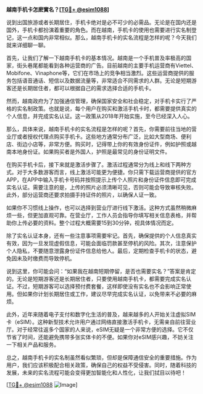 **越南手机卡怎麽實名？[[TG💪+ @esim1088](https://t.me/s/esim1088)]**

说到出国旅游或者长期居住，手机卡绝对是必不可少的必需品。无论是在国内还是国外，手机卡都扮演着重要的角色。而在越南，手机卡的使用也需要进行实名制登记，这一点和国内非常相似。那么，越南手机卡的实名流程是怎样的呢？今天我们就来详细聊一聊。

首先，让我们了解一下越南手机卡的基本情况。越南是一个手机普及率极高的国家，街头巷尾都能看到各种运营商的广告。目前越南的主要手机运营商有Viettel、Mobifone、Vinaphone等，它们在市场上的竞争相当激烈。这些运营商提供的服务包括语音通话、短信以及数据流量等，非常适合不同需求的人群。无论是短期游客还是长期居住者，都可以根据自己的需求选择合适的手机卡。

然而，越南政府为了加强通信管理，确保国家安全和社会稳定，对手机卡实行了严格的实名制政策。也就是说，每个用户在购买和激活手机卡时，都需要提供真实的个人信息，并完成实名认证。这一政策从2018年开始实施，至今已经深入人心。

那么，具体来说，越南手机卡的实名流程是怎样的呢？首先，你需要前往当地的营业厅或者授权代理点购买手机卡。这些地方通常分布广泛，比如大型商场、便利店、街边小店等，非常方便。购买时，记得带上你的有效身份证件，例如护照或越南本地身份证。如果购买者是外国人，护照是最常见的身份证明文件。

在购买手机卡后，接下来就是激活步骤了。激活过程通常分为线上和线下两种方式。对于大多数游客而言，线上激活可能更为便捷。你只需下载运营商提供的官方APP，在APP中输入手机卡号码并按照提示上传个人照片和身份证件信息即可完成实名认证。需要注意的是，上传的照片必须清晰可见，否则可能会导致审核失败。此外，部分运营商还要求拍摄手持证件的照片，以确保人证一致。

如果你不习惯线上操作，也可以选择到营业厅进行线下激活。这种方式虽然稍微麻烦一些，但更加直观可靠。在营业厅，工作人员会指导你填写相关信息表格，并帮助你上传必要的资料。整个过程大概需要15到30分钟，视具体情况而定。

除了实名认证本身，还有一些注意事项需要牢记。首先，确保提供的个人信息真实有效，因为一旦发现虚假信息，可能会面临罚款甚至停机的风险。其次，注意保护个人隐私，不要随意泄露身份证件信息给他人。最后，定期检查手机卡的状态，避免因未及时缴费而导致停机。

说到这里，你可能会问：“如果我在越南短期停留，是否也需要实名？”答案是肯定的。无论是短期游客还是长期居住者，只要使用越南手机卡，都需要完成实名认证。不过，短期游客可以选择预付费套餐，这样即使没有实名也不会影响正常使用。但如果你计划长期居住或工作，建议尽早完成实名认证，以免带来不必要的麻烦。

此外，近年来随着电子支付和数字化生活的普及，越来越多的人开始关注虚拟SIM卡（eSIM）。这种新型技术允许用户通过网络直接激活手机卡，无需亲自前往营业厅。对于经常往返多个国家的人来说，eSIM无疑是一个非常方便的选择。它不仅节省了时间，还能避免携带多张实体卡的不便。如果你对eSIM感兴趣，不妨关注一下相关产品和服务。

总之，越南手机卡的实名制虽然看似繁琐，但却是保障通信安全的重要措施。作为用户，我们应该积极配合相关政策，确保自己的权益不受侵害。同时，随着科技的发展，未来的实名流程可能会变得更加智能化和人性化，让我们拭目以待吧！

[[TG💪+ @esim1088](https://t.me/s/esim1088) ![Image](https://i.postimg.cc/4NQfJmqS/Snipaste-2025-05-13-00-14-12.png)]